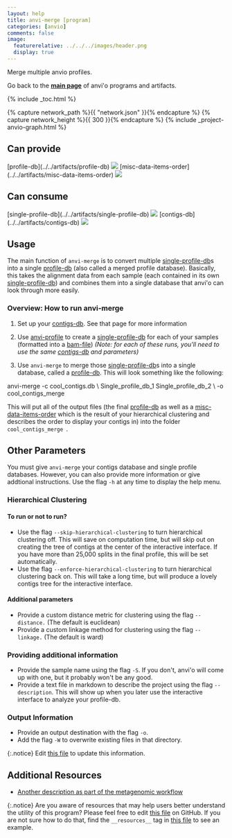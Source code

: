 ```yaml
---
layout: help
title: anvi-merge [program]
categories: [anvio]
comments: false
image:
  featurerelative: ../../../images/header.png
  display: true
---
```


Merge multiple anvio profiles.

Go back to the **[main page](../../)** of anvi'o programs and artifacts.


{% include _toc.html %}
<div id="svg" class="subnetwork"></div>
{% capture network_path %}{{ "network.json" }}{% endcapture %}
{% capture network_height %}{{ 300 }}{% endcapture %}
{% include _project-anvio-graph.html %}


## Can provide

<p style="text-align: left" markdown="1"><span class="artifact-p">[profile-db](../../artifacts/profile-db) <img src="../../images/icons/DB.png" class="artifact-icon-mini" /></span> <span class="artifact-p">[misc-data-items-order](../../artifacts/misc-data-items-order) <img src="../../images/icons/CONCEPT.png" class="artifact-icon-mini" /></span></p>

## Can consume

<p style="text-align: left" markdown="1"><span class="artifact-r">[single-profile-db](../../artifacts/single-profile-db) <img src="../../images/icons/DB.png" class="artifact-icon-mini" /></span> <span class="artifact-r">[contigs-db](../../artifacts/contigs-db) <img src="../../images/icons/DB.png" class="artifact-icon-mini" /></span></p>

## Usage


The main function of `anvi-merge` is to convert multiple <span class="artifact-n">[single-profile-db](/help/7/artifacts/single-profile-db)</span>s into a single <span class="artifact-n">[profile-db](/help/7/artifacts/profile-db)</span> (also called a merged profile database). Basically, this takes the alignment data from each sample (each contained in its own <span class="artifact-n">[single-profile-db](/help/7/artifacts/single-profile-db)</span>) and combines them into a single database that anvi'o can look through more easily. 

### Overview: How to run anvi-merge

1. Set up your <span class="artifact-n">[contigs-db](/help/7/artifacts/contigs-db)</span>. See that page for more information

1. Use <span class="artifact-n">[anvi-profile](/help/7/programs/anvi-profile)</span> to create a <span class="artifact-n">[single-profile-db](/help/7/artifacts/single-profile-db)</span> for each of your samples (formatted into a <span class="artifact-n">[bam-file](/help/7/artifacts/bam-file)</span>) *(Note: for each of these runs, you'll need to use the same <span class="artifact-n">[contigs-db](/help/7/artifacts/contigs-db)</span> and parameters)*

1. Use `anvi-merge` to merge those <span class="artifact-n">[single-profile-db](/help/7/artifacts/single-profile-db)</span>s into a single database, called a <span class="artifact-n">[profile-db](/help/7/artifacts/profile-db)</span>. This will look something like the following:

<div class="codeblock" markdown="1">
anvi&#45;merge &#45;c cool_contigs.db \
            Single_profile_db_1 Single_profile_db_2 \
            &#45;o cool_contigs_merge
</div>
                    
This will put all of the output files (the final <span class="artifact-n">[profile-db](/help/7/artifacts/profile-db)</span> as well as a <span class="artifact-n">[misc-data-items-order](/help/7/artifacts/misc-data-items-order)</span> which is the result of your hierarchical clustering and describes the order to display your contigs in) into the folder `cool_contigs_merge `.
    

## Other Parameters

You must give `anvi-merge` your contigs database and single profile databases. However, you can also provide more information or give addtional instructions. Use the flag `-h` at any time to display the help menu.

### Hierarchical Clustering 

#### To run or not to run? 
* Use the flag `--skip-hierarchical-clustering` to turn hierarchical clustering off. This will save on computation time, but will skip out on creating the tree of contigs at the center of the interactive interface. If you have more than 25,000 splits in the final profile, this will be set automatically. 
* Use the flag `--enforce-hierarchical-clustering` to turn hierarchical clustering back on. This will take a long time, but will produce a lovely contigs tree for the interactive interface. 

#### Additional parameters
* Provide a custom distance metric for clustering using the flag `--distance.` (The default is euclidean)
* Provide a custom linkage method for clustering using the flag `--linkage.` (The default is ward)

### Providing additional information
* Provide the sample name using the flag `-S`. If you don't, anvi'o will come up with one, but it probably won't be any good. 
* Provide a text file in markdown to describe the project using the flag `--description`. This will show up when you later use the interactive interface to analyze your profile-db. 

### Output Information
* Provide an output destination with the flag `-o`.
* Add the flag `-W` to overwrite existing files in that directory. 


{:.notice}
Edit [this file](https://github.com/merenlab/anvio/tree/master/anvio/docs/programs/anvi-merge.md) to update this information.


## Additional Resources


* [Another description as part of the metagenomic workflow](http://merenlab.org/2016/06/22/anvio-tutorial-v2/#anvi-profile)


{:.notice}
Are you aware of resources that may help users better understand the utility of this program? Please feel free to edit [this file](https://github.com/merenlab/anvio/tree/master/bin/anvi-merge) on GitHub. If you are not sure how to do that, find the `__resources__` tag in [this file](https://github.com/merenlab/anvio/blob/master/bin/anvi-interactive) to see an example.

